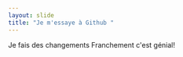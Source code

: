 ```yaml
---
layout: slide
title: "Je m'essaye à Github "
---
```

Je fais des changements
Franchement c'est génial!
